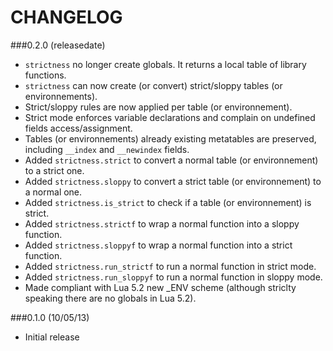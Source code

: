 CHANGELOG
=========

###0.2.0 (releasedate)
* `strictness` no longer create globals. It returns a local table of library functions.
* `strictness` can now create (or convert) strict/sloppy tables (or environnements).
* Strict/sloppy rules are now applied per table (or environnement).
* Strict mode enforces variable declarations and complain on undefined fields access/assignment.
* Tables (or environnements) already existing metatables are preserved, including `__index` and `__newindex` fields.
* Added `strictness.strict` to convert a normal table (or environnement) to a strict one.
* Added `strictness.sloppy` to convert a strict table (or environnement) to a normal one.
* Added `strictness.is_strict` to check if a table (or environnement) is strict.
* Added `strictness.strictf` to wrap a normal function into a sloppy function.
* Added `strictness.sloppyf` to wrap a normal function into a strict function.
* Added `strictness.run_strictf` to run a normal function in strict mode.
* Added `strictness.run_sloppyf` to run a normal function in sloppy mode.
* Made compliant with Lua 5.2 new _ENV scheme (although striclty speaking there are no globals in Lua 5.2).

###0.1.0 (10/05/13)
* Initial release